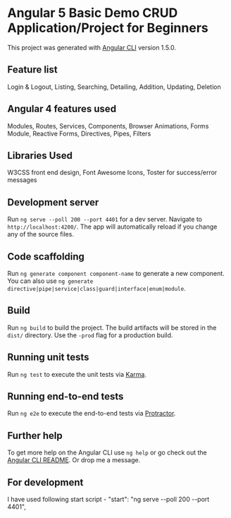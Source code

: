 # Angular 5 Basic Demo CRUD Application/Project for Beginners

This project was generated with [Angular CLI](https://github.com/angular/angular-cli) version 1.5.0.

## Feature list

 Login & Logout, Listing, Searching, Detailing, Addition, Updating, Deletion


## Angular 4 features used

 Modules, Routes, Services, Components, Browser Animations, Forms Module, Reactive Forms, Directives, Pipes, Filters
 

## Libraries Used

 W3CSS front end design, Font Awesome Icons, Toster for success/error messages


## Development server

Run `ng serve --poll 200 --port 4401` for a dev server. Navigate to `http://localhost:4200/`. The app will automatically reload if you change any of the source files.

## Code scaffolding

Run `ng generate component component-name` to generate a new component. You can also use `ng generate directive|pipe|service|class|guard|interface|enum|module`.

## Build

Run `ng build` to build the project. The build artifacts will be stored in the `dist/` directory. Use the `-prod` flag for a production build.

## Running unit tests

Run `ng test` to execute the unit tests via [Karma](https://karma-runner.github.io).

## Running end-to-end tests

Run `ng e2e` to execute the end-to-end tests via [Protractor](http://www.protractortest.org/).

## Further help

To get more help on the Angular CLI use `ng help` or go check out the [Angular CLI README](https://github.com/angular/angular-cli/blob/master/README.md).
Or drop me a message.

## For development
I have used following 
start script - "start": "ng serve --poll 200 --port 4401",
